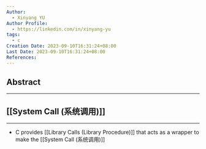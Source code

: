 ```yaml
---
Author:
  - Xinyang YU
Author Profile:
  - https://linkedin.com/in/xinyang-yu
tags:
  - c
Creation Date: 2023-09-10T16:31:24+08:00
Last Date: 2023-09-10T16:31:24+08:00
References:
---
```

## Abstract
---



## [[System Call (系统调用)]]
---
- C provides [[Library Calls (Library Procedure)]] that acts as a wrapper to make the [[System Call (系统调用)]]
